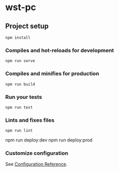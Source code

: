 # wst-pc

## Project setup
```
npm install
```

### Compiles and hot-reloads for development
```
npm run serve
```

### Compiles and minifies for production
```
npm run build
```

### Run your tests
```
npm run test
```

### Lints and fixes files
```
npm run lint
```

npm run deploy:dev
npm run deploy:prod

### Customize configuration
See [Configuration Reference](https://cli.vuejs.org/config/).
